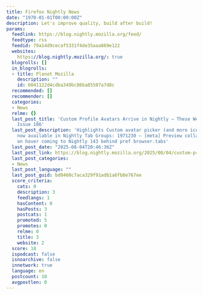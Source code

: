 ```yaml
---
title: Firefox Nightly News
date: "1970-01-01T00:00:00Z"
description: Let's improve quality, build after build!
params:
  feedlink: https://blog.nightly.mozilla.org/feed/
  feedtype: rss
  feedid: 79a14d9cecaf5331f4de35aaa869e122
  websites:
    https://blog.nightly.mozilla.org/: true
  blogrolls: []
  in_blogrolls:
  - title: Planet Mozilla
    description: ""
    id: 6041122d4cdba349bc86ba85507a7d8c
  recommended: []
  recommender: []
  categories:
  - News
  relme: {}
  last_post_title: 'Custom Profile Avatars Arrive in Nightly – These Weeks in Firefox:
    Issue 186'
  last_post_description: 'Highlights Custom avatar picker (and more icon choices)
    now available in Nightly Tab Groups: 1971230 – [meta] Preview collapsed tab group
    on hover coming to Nightly 143 behind pref browser.tabs'
  last_post_date: "2025-08-04T20:46:36Z"
  last_post_link: https://blog.nightly.mozilla.org/2025/08/04/custom-profile-avatars-arrive-in-nightly-these-weeks-in-firefox-issue-186/
  last_post_categories:
  - News
  last_post_language: ""
  last_post_guid: bd0460c7aca329f91adb1a6fb8e767ee
  score_criteria:
    cats: 0
    description: 3
    feedlangs: 1
    hasContent: 0
    hasPosts: 3
    postcats: 1
    promoted: 5
    promotes: 0
    relme: 0
    title: 3
    website: 2
  score: 18
  ispodcast: false
  isnoarchive: false
  innetwork: true
  language: en
  postcount: 10
  avgpostlen: 0
---
```

